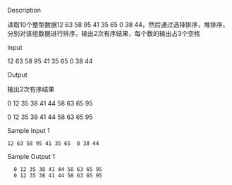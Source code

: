 Description



读取10个整型数据12 63 58 95 41 35 65 0 38 44，然后通过选择排序，堆排序，分别对该组数据进行排序，输出2次有序结果，每个数的输出占3个空格



Input



12 63 58 95 41 35 65 0 38 44



Output



输出2次有序结果

0 12 35 38 41 44 58 63 65 95

0 12 35 38 41 44 58 63 65 95



Sample Input 1 

```
12 63 58 95 41 35 65  0 38 44
```

Sample Output 1

```
  0 12 35 38 41 44 58 63 65 95
  0 12 35 38 41 44 58 63 65 95
```